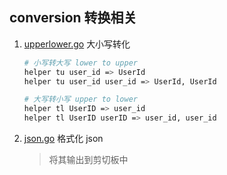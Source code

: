 ## conversion 转换相关

1. [upperlower.go](./upperlower.go) 大小写转化
    ```bash
    # 小写转大写 lower to upper
    helper tu user_id => UserId
    helper tu user_id user_id => UserId, UserId
   
    # 大写转小写 upper to lower 
    helper tl UserID => user_id
    helper tl UserID userID => user_id, user_id 
    ```
   
2. [json.go](./json.go) 格式化 json
   > 将其输出到剪切板中